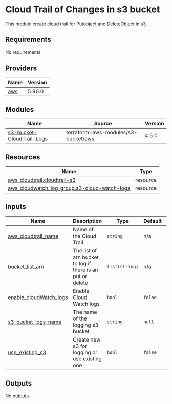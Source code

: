 # Cloud Trail of Changes in s3 bucket

This module create cloud trail for Putobject and DeleteObject in s3.
## Requirements

No requirements.

## Providers

| Name | Version |
|------|---------|
| <a name="provider_aws"></a> [aws](#provider\_aws) | 5.90.0 |

## Modules

| Name | Source | Version |
|------|--------|---------|
| <a name="module_s3-bucket-CloudTrail-Logs"></a> [s3-bucket-CloudTrail-Logs](#module\_s3-bucket-CloudTrail-Logs) | terraform-aws-modules/s3-bucket/aws | 4.5.0 |

## Resources

| Name | Type |
|------|------|
| [aws_cloudtrail.cloudtrail-s3](https://registry.terraform.io/providers/hashicorp/aws/latest/docs/resources/cloudtrail) | resource |
| [aws_cloudwatch_log_group.s3-cloud-watch-logs](https://registry.terraform.io/providers/hashicorp/aws/latest/docs/resources/cloudwatch_log_group) | resource |

## Inputs

| Name | Description | Type | Default | Required |
|------|-------------|------|---------|:--------:|
| <a name="input_aws_cloudtrail_name"></a> [aws\_cloudtrail\_name](#input\_aws\_cloudtrail\_name) | Name of the Cloud Trail | `string` | n/a | yes |
| <a name="input_bucket_list_arn"></a> [bucket\_list\_arn](#input\_bucket\_list\_arn) | The list of arn bucket to log if there is an put or delete | `list(string)` | n/a | yes |
| <a name="input_enable_cloudWatch_logs"></a> [enable\_cloudWatch\_logs](#input\_enable\_cloudWatch\_logs) | Enable Cloud Watch logs | `bool` | `false` | no |
| <a name="input_s3_bucket_logs_name"></a> [s3\_bucket\_logs\_name](#input\_s3\_bucket\_logs\_name) | The name of the logging s3 bucket | `string` | `null` | no |
| <a name="input_use_existing_s3"></a> [use\_existing\_s3](#input\_use\_existing\_s3) | Create new s3 for logging or use existing one | `bool` | `false` | no |

## Outputs

No outputs.
<!-- END_TF_DOCS -->
